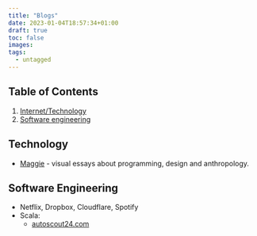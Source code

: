 ```yaml
---
title: "Blogs"
date: 2023-01-04T18:57:34+01:00
draft: true
toc: false
images:
tags:
  - untagged
---
```


## Table of Contents
1. [Internet/Technology](#technology)
2. [Software engineering](#software-engineering)


## Technology
- [Maggie](https://maggieappleton.com/) - visual essays about programming, design and anthropology.


## Software Engineering

- Netflix, Dropbox, Cloudflare, Spotify
- Scala: 
  - [autoscout24.com](https://tech.autoscout24.com/)


